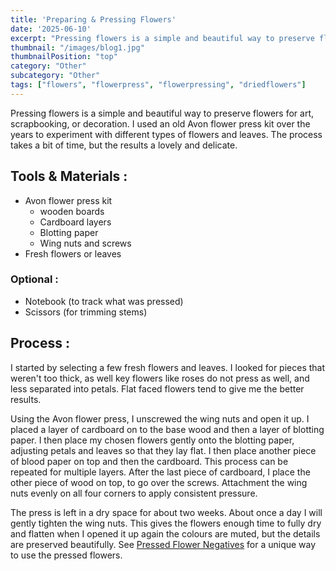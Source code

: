 ```yaml
---
title: 'Preparing & Pressing Flowers'
date: '2025-06-10'
excerpt: "Pressing flowers is a simple and beautiful way to preserve flowers for..."
thumbnail: "/images/blog1.jpg"
thumbnailPosition: "top"
category: "Other"
subcategory: "Other" 
tags: ["flowers", "flowerpress", "flowerpressing", "driedflowers"]
---
```


Pressing flowers is a simple and beautiful way to preserve flowers for art, scrapbooking, or decoration. I used an old Avon flower press kit over the years to experiment with different types of flowers and leaves. The process takes a bit of time, but the results a lovely and delicate.

## Tools & Materials :
- Avon flower press kit
    - wooden boards
    - Cardboard layers
    - Blotting paper
    - Wing nuts and screws
- Fresh flowers or leaves

### Optional :
- Notebook (to track what was pressed)
- Scissors (for trimming stems)

## Process :

I started by selecting a few fresh flowers and leaves. I looked for pieces that weren't too thick, as well key flowers like roses do not press as well, and less separated into petals. Flat faced flowers tend to give me the better results.

Using the Avon flower press, I unscrewed the wing nuts and open it up. I placed a layer of cardboard on to the base wood and then a layer of blotting paper. I then place my chosen flowers gently onto the blotting paper, adjusting petals and leaves so that they lay flat. I then place another piece of blood paper on top and then the cardboard. This process can be repeated for multiple layers. After the last piece of cardboard, I place the other piece of wood on top, to go over the screws. Attachment the wing nuts evenly on all four corners to apply consistent pressure.

The press is left in a dry space for about two weeks. About once a day I will gently tighten the wing nuts. This gives the flowers enough time to fully dry and flatten when I opened it up again the colours are muted, but the details are preserved beautifully. See [Pressed Flower Negatives](#blog/Analogue-Photography/Analogue-Photos/Pressed-Flower-Negatives) for a unique way to use the pressed flowers.